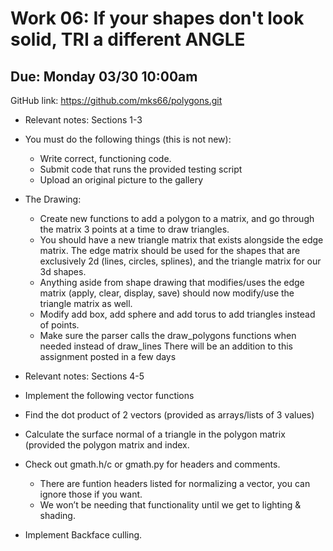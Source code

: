 # Work 06: If your shapes don't look solid, TRI a different ANGLE

## Due: Monday 03/30 10:00am

GitHub link: <https://github.com/mks66/polygons.git>

- Relevant notes: Sections 1-3

- You must do the following things (this is not new):
  - Write correct, functioning code.
  - Submit code that runs the provided testing script
  - Upload an original picture to the gallery
- The Drawing:
  - Create new functions to add a polygon to a matrix, and go through the matrix 3 points at a time to draw triangles.
  - You should have a new triangle matrix that exists alongside the edge matrix. The edge matrix should be used for the shapes that are exclusively 2d (lines, circles, splines), and the triangle matrix for our 3d shapes.
  - Anything aside from shape drawing that modifies/uses the edge matrix (apply, clear, display, save) should now modify/use the triangle matrix as well.
  - Modify add box, add sphere and add torus to add triangles instead of points.
  - Make sure the parser calls the draw_polygons functions when needed instead of draw_lines
There will be an addition to this assignment posted in a few days

- Relevant notes: Sections 4-5
- Implement the following vector functions
- Find the dot product of 2 vectors (provided as arrays/lists of 3 values)
- Calculate the surface normal of a triangle in the polygon matrix (provided the polygon matrix and index.
- Check out gmath.h/c or gmath.py for headers and comments.
  - There are funtion headers listed for normalizing a vector, you can ignore those if you want.
  - We won’t be needing that functionality until we get to lighting & shading.
- Implement Backface culling.
